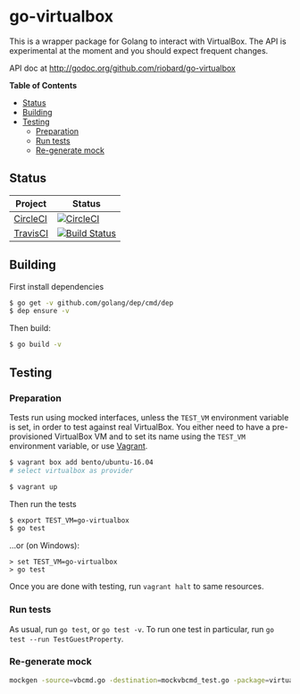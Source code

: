 # go-virtualbox

This is a wrapper package for Golang to interact with VirtualBox. The API is
experimental at the moment and you should expect frequent changes.

API doc at http://godoc.org/github.com/riobard/go-virtualbox

**Table of Contents**

<!-- TOC depthFrom:2 depthTo:4 -->

- [Status](#status)
- [Building](#building)
- [Testing](#testing)
    - [Preparation](#preparation)
    - [Run tests](#run-tests)
    - [Re-generate mock](#re-generate-mock)

<!-- /TOC -->

## Status

| Project | Status |
|-|----------|
| [CircleCI](https://circleci.com/gh/asnowfix/go-virtualbox) | [![CircleCI](https://circleci.com/gh/asnowfix/go-virtualbox.svg?style=svg)](https://circleci.com/gh/asnowfix/go-virtualbox) |
| [TravisCI](https://travis-ci.org/asnowfix/go-virtualbox) | [![Build Status](https://travis-ci.org/asnowfix/go-virtualbox.svg?branch=master)](https://travis-ci.org/asnowfix/go-virtualbox) |

## Building

First install dependencies

```bash
$ go get -v github.com/golang/dep/cmd/dep
$ dep ensure -v
```

Then build:

```bash
$ go build -v
```

## Testing 

### Preparation

Tests run using mocked interfaces, unless the `TEST_VM` environment variable is set, in order to test against real VirtualBox. You either need to  have a pre-provisioned VirtualBox VM and  to set its name using the `TEST_VM` environment variable, or use [Vagrant](https://www.vagrantup.com/intro/getting-started/).

```bash
$ vagrant box add bento/ubuntu-16.04
# select virtualbox as provider

$ vagrant up
```

Then run the tests 

```bash
$ export TEST_VM=go-virtualbox
$ go test
```

...or (on Windows):

```shell
> set TEST_VM=go-virtualbox
> go test
```

Once you are done with testing, run `vagrant halt` to same resources.

### Run tests

As usual, run `go test`, or `go test -v`.  To run one test in particular,
run `go test --run TestGuestProperty`.


### Re-generate mock

```bash
mockgen -source=vbcmd.go -destination=mockvbcmd_test.go -package=virtualbox_test -mock_names=Command=MockCommand
```